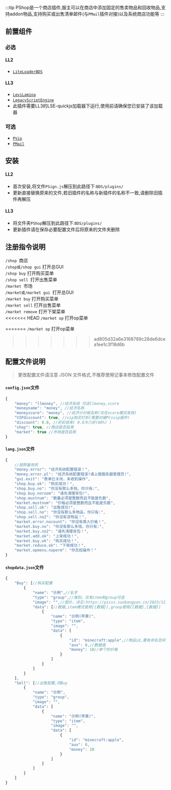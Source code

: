 :::tip
PShop是一个商店插件,服主可以在商店中添加固定的售卖物品和回收物品,支持addon物品,支持购买或出售清单邮件(与`PMail`插件对接)以及系统商店功能等
:::

## 前置组件
### 必选
#### LL2 
- [`LiteLoaderBDS`](https://www.minebbs.com/liteloader/) 
#### LL3
- [`LeviLamina`](https://www.minebbs.com/resources/levilamina.8049/) 
- [`LegacyScriptEngine`](https://www.minebbs.com/resources/legacyscriptengine.8048/) 
 - 此插件需要LL3的LSE-quickjs加载器下运行,使用前请确保您已安装了该加载器  

### 可选
- [`PVip`](https://www.minebbs.com/resources/pvip.4385/) 
- [`PMail`](https://www.minebbs.com/resources/pvip.4385/) 

## 安装
#### LL2
- 首次安装,将文件`PSign.js`解压到此路径下:`BDS/plugins/` 
 - 更新直接替换原来的文件,若旧插件的名称与新插件的名称不一致,请删除旧插件再解压 
#### LL3
- 将文件夹`PShop`解压到此路径下:`BDS/plugins/`  
 - 更新插件请在保存必要配置文件后将原来的文件夹删除  

## 注册指令说明
`/shop `商店  
`/shop或/shop gui` 打开总GUI  
`/shop buy` 打开购买菜单  
`/shop sell `打开出售菜单  
`/market `市场  
`/market或/market gui `打开总GUI  
`/market buy` 打开购买菜单  
`/market sell` 打开出售菜单  
`/market remove` 打开下架菜单  
<<<<<<< HEAD
`/market op` 打开op菜单​  

=======
`/market op` 打开op菜单  
>>>>>>> ad805d32a6e3168789c28de6dcea1ee1c3f18d6b
## 配置文件说明
> 更改配置文件请注意 JSON 文件格式,不推荐使用记事本修改配置文件 
#### `config.json`文件
```js
{
    "money": "llmoney", //经济系统 可选llmoney,score
    "moneyname": "money", //经济名称
    "moneyscore": "money", //经济计分板名称(仅在score模式有效)
    "VIPdiscount": true, //vip购买打折(需要对接PCsvip插件)
    "discount": 0.8, //折扣倍率( 0.8为八折(80%) )
    "shop": true, //商店是否启用
    "market": true //市场是否启用
}
```
#### `lang.json`文件
```js
{
    //就照着改呗
    "money.error": "经济系统配置错误！",
    "money.error.pl": "经济系统配置错误!请上报服务器管理员!",
    "gui.exit": "表单已关闭，未收到操作",
    "shop.buy.ok": "购买成功！",
    "shop.buy.no": "你没有那么多钱，你只有:",
    "shop.buy.noroom": "请先清理背包!",
    "shop.mustnum": "数量必须是整数而且不能是负数",
    "market.mustnum": "价格必须是整数而且不能是负数",
    "shop.sell.ok": "出售成功!",
    "shop.sell.no": "你没有那么多物品，你只有:",
    "shop.sell.no2": "你没有该物品！",
    "market.error.nocount": "你没有填入价格！",
    "market.buy.no": "你没有那么多钱，你只有:",
    "market.buy.no2": "请先清理背包！",
    "market.add.ok": "上架成功！",
    "market.buy.ok": "购买成功！",
    "market.reduce.ok": "下架成功！",
    "market.opmenu.noperm": "你无权操作！"
}
```
#### `shopdata.json`文件
```js
{
    "Buy": [//购买配置
        {
            "name": "示例",//名字
            "type": "group",//类别，仅有item和group可选
            "image": "",//图片，详见:https://picss.sunbangyan.cn/2023/12/08/18a7a3298b3b9741fd9febe1c6ffeec0.jpeg
            "data": [//数据,item模式使用[{数据}],group使用[{数据},{数据}]
                {
                    "name": "示例(苹果)",
                    "type": "item",
                    "image": "",
                    "data": [
                        {
                            "id": "minecraft:apple",//物品id,要有命名空间前缀
                            "aux": 0,//数据值
                            "money": 10//单个的价格
                        }
                    ]
                }
            ]
        }
    ],
    "Sell": [//出售配置,同Buy
        {
            "name": "示例",
            "type": "group",
            "image": "",
            "data": [
                {
                    "name": "示例(苹果)",
                    "type": "item",
                    "image": "",
                    "data": [
                        {
                            "id": "minecraft:apple",
                            "aux": 0,
                            "money": 10
                        }
                    ]
                }
            ]
        }
    ]
}
```
